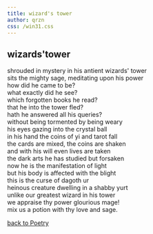 ```yaml
---
title: wizard's tower
author: qrzn
css: /win31.css
---
```


## wizards'tower

shrouded in mystery in his antient wizards' tower  
sits the mighty sage, meditating upon his power  
how did he came to be?  
what exactly did he see?  
which forgotten books he read?  
that he into the tower fled?  
hath he answered all his queries?  
without being tormented by being weary  
his eyes gazing into the crystal ball  
in his hand the coins of yi and tarot fall  
the cards are mixed, the coins are shaken  
and with his will even lives are taken  
the dark arts he has studied but forsaken  
now he is the manifestation of light  
but his body is affected with the blight  
this is the curse of dagoth ur  
heinous creature dwelling in a shabby yurt  
unlike our greatest wizard in his tower  
we appraise thy power glourious mage!  
mix us a potion with thy love and sage.  

[back to Poetry](/ptry/ptry.html)

